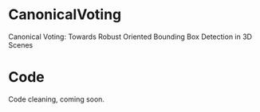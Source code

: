 # CanonicalVoting
Canonical Voting: Towards Robust Oriented Bounding Box Detection in 3D Scenes

# Code 
Code cleaning, coming soon.
